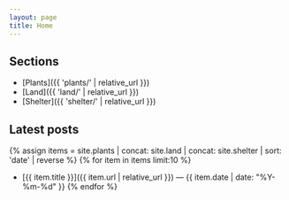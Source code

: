 ```yaml
---
layout: page
title: Home
---
```


## Sections
- [Plants]({{ 'plants/' | relative_url }})
- [Land]({{ 'land/' | relative_url }})
- [Shelter]({{ 'shelter/' | relative_url }})

## Latest posts
{% assign items = site.plants | concat: site.land | concat: site.shelter | sort: 'date' | reverse %}
{% for item in items limit:10 %}
- [{{ item.title }}]({{ item.url | relative_url }}) — {{ item.date | date: "%Y-%m-%d" }}
{% endfor %}
